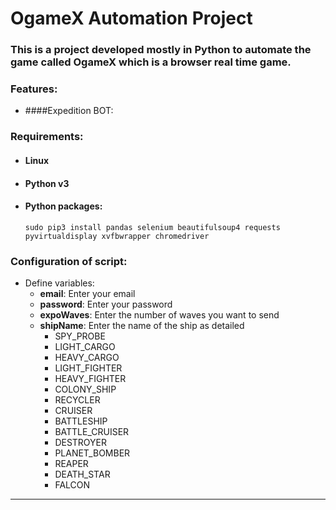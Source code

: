 # OgameX Automation Project 
### This is a project developed mostly in Python to automate the game called OgameX which is a browser real time game.

### Features:

- ####Expedition BOT: 

### Requirements: 

- #### Linux
- #### Python v3
- #### Python packages: 
  `sudo pip3 install pandas selenium beautifulsoup4 requests pyvirtualdisplay xvfbwrapper chromedriver`

### Configuration of script: 

- Define variables:
  - **email**: Enter your email
  - **password**: Enter your password
  - **expoWaves**: Enter the number of waves you want to send
  - **shipName**: Enter the name of the ship as detailed
    - SPY_PROBE
    - LIGHT_CARGO
    - HEAVY_CARGO
    - LIGHT_FIGHTER
    - HEAVY_FIGHTER
    - COLONY_SHIP
    - RECYCLER
    - CRUISER
    - BATTLESHIP
    - BATTLE_CRUISER
    - DESTROYER
    - PLANET_BOMBER
    - REAPER
    - DEATH_STAR
    - FALCON

---
